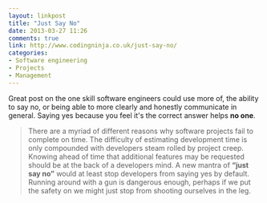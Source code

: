 ```yaml
---
layout: linkpost
title: "Just Say No"
date: 2013-03-27 11:26
comments: true
link: http://www.codingninja.co.uk/just-say-no/
categories: 
- Software engineering
- Projects
- Management
---
```


Great post on the one skill software engineers could use more of, the ability 
to say no, or being able to more clearly and honestly communicate in general.
Saying yes because you feel it's the correct answer helps **no one**.

> There are a myriad of different reasons why software projects fail to 
> complete on time. The difficulty of estimating development time is only 
> compounded with developers steam rolled by project creep. Knowing ahead of 
> time that additional features may be requested should be at the back of a 
> developers mind. A new mantra of **“just say no”** would at least stop 
> developers from saying yes by default. Running around with a gun is dangerous
> enough, perhaps if we put the safety on we might just stop from shooting 
> ourselves in the leg.
